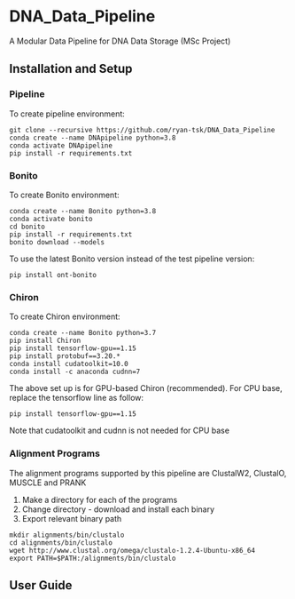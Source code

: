 # DNA_Data_Pipeline
A Modular Data Pipeline for DNA Data Storage (MSc Project)

## Installation and Setup

### Pipeline
To create pipeline environment:
```
git clone --recursive https://github.com/ryan-tsk/DNA_Data_Pipeline
conda create --name DNApipeline python=3.8
conda activate DNApipeline
pip install -r requirements.txt
```

### Bonito
To create Bonito environment:
```
conda create --name Bonito python=3.8
conda activate bonito
cd bonito
pip install -r requirements.txt
bonito download --models
```
To use the latest Bonito version instead of the test pipeline version:
```
pip install ont-bonito
```

### Chiron 
To create Chiron environment:
```
conda create --name Bonito python=3.7
pip install Chiron
pip install tensorflow-gpu==1.15
pip install protobuf==3.20.*
conda install cudatoolkit=10.0
conda install -c anaconda cudnn=7
```
The above set up is for GPU-based Chiron (recommended).
For CPU base, replace the tensorflow line as follow:
```
pip install tensorflow-gpu==1.15
```
Note that cudatoolkit and cudnn is not needed for CPU base
### Alignment Programs

The alignment programs supported by this pipeline are ClustalW2, ClustalO, MUSCLE and PRANK  

1. Make a directory for each of the programs
2. Change directory - download and install each binary
3. Export relevant binary path

```
mkdir alignments/bin/clustalo
cd alignments/bin/clustalo
wget http://www.clustal.org/omega/clustalo-1.2.4-Ubuntu-x86_64
export PATH=$PATH:/alignments/bin/clustalo
```

## User Guide
